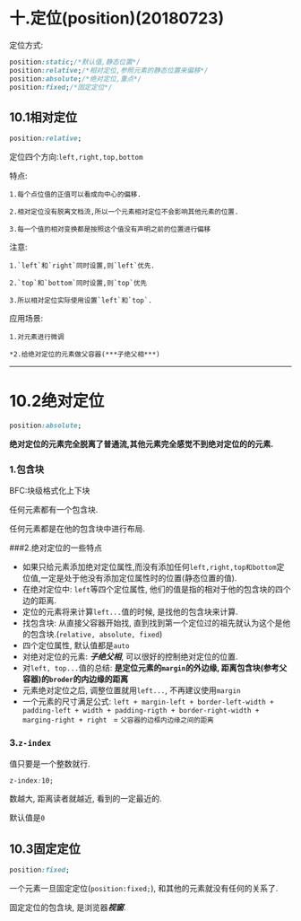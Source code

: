 # 十.定位(position)(20180723)

定位方式:

```css
position:static;/*默认值,静态位置*/
position:relative;/*相对定位,参照元素的静态位置来偏移*/
position:absolute;/*绝对定位,重点*/
position:fixed;/*固定定位*/
```



## 10.1相对定位

```css
position:relative;
```

定位四个方向:`left,right,top,bottom`

特点:

	1.每个点位值的正值可以看成向中心的偏移.
	
	2.相对定位没有脱离文档流,所以一个元素相对定位不会影响其他元素的位置.
	
	3.每一个值的相对变换都是按照这个值没有声明之前的位置进行偏移

注意:

	1.`left`和`right`同时设置,则`left`优先.
	
	2.`top`和`bottom`同时设置,则`top`优先
	
	3.所以相对定位实际使用设置`left`和`top`.

应用场景:

	1.对元素进行微调
	
	*2.给绝对定位的元素做父容器(***子绝父相***)

---

# 10.2绝对定位

```css
position:absolute;
```

**绝对定位的元素完全脱离了普通流,其他元素完全感觉不到绝对定位的的元素.**

### 1.包含块

BFC:块级格式化上下块

任何元素都有一个包含块.

任何元素都是在他的包含块中进行布局.

###2.绝对定位的一些特点

- 如果只给元素添加绝对定位属性,而没有添加任何`left,right,top和bottom`定位值,一定是处于他没有添加定位属性时的位置(静态位置的值).
- 在绝对定位中: `left`等四个定位属性, 他们的值是指的相对于他的包含块的四个边的距离.
- 定位的元素将来计算`left...`值的时候, 是找他的包含块来计算.
- 找包含块: 从直接父容器开始找, 直到找到第一个定位过的祖先就认为这个是他的包含块.(`relative, absolute, fixed`)
- 四个定位属性, 默认值都是`auto`
- 对绝对定位的元素: ***子绝父相***, 可以很好的控制绝对定位的位置.
- 对`left, top...`值的总结:  **是定位元素的`margin`的外边缘, 距离包含块(参考父容器)的`broder`的内边缘的距离**
- 元素绝对定位之后, 调整位置就用`left...`, 不再建议使用`margin`
- 一个元素的尺寸满足公式: `left + margin-left + border-left-width + padding-left + width + padding-rigth + border-right-width + marging-right + right ` = `父容器的边框内边缘之间的距离`

### 3.`z-index`

值只要是一个整数就行.

```css
z-index:10;
```

数越大, 距离读者就越近, 看到的一定最近的.

默认值是`0`

## 10.3固定定位

```css
position:fixed;
```

一个元素一旦固定定位(`position:fixed;`), 和其他的元素就没有任何的关系了.

固定定位的包含块, 是浏览器***视窗***.